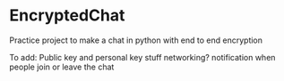 # EncryptedChat
Practice project to make a chat in python with end to end encryption

To add:
Public key and personal key stuff
networking?
notification when people join or leave the chat
